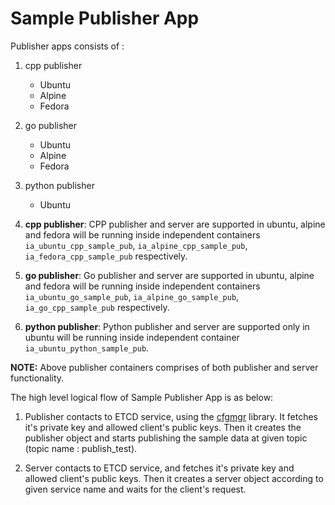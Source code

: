 # Sample Publisher App

Publisher apps consists of :
1. cpp publisher
   - Ubuntu
   - Alpine
   - Fedora
2. go publisher 
   - Ubuntu
   - Alpine
   - Fedora
3. python publisher
   - Ubuntu

1. **cpp publisher**: 
CPP publisher and server are supported in ubuntu, alpine and fedora will be running inside independent containers `ia_ubuntu_cpp_sample_pub`, `ia_alpine_cpp_sample_pub`, `ia_fedora_cpp_sample_pub` respectively.

2. **go publisher**: 
Go publisher and server are supported in ubuntu, alpine and fedora will be running inside independent containers `ia_ubuntu_go_sample_pub`, `ia_alpine_go_sample_pub`, `ia_go_cpp_sample_pub` respectively.

3. **python publisher**: 
Python publisher and server are supported only in ubuntu will be running inside independent container `ia_ubuntu_python_sample_pub`.

**NOTE:** Above publisher containers comprises of both publisher and server functionality.

The high level logical flow of Sample Publisher App is as below:

   1. Publisher contacts to ETCD service, using the [cfgmgr](https://github.com/open-edge-insights/eii-core/blob/master/common/libs/ConfigMgr/src/cfgmgr.c)
      library. It fetches it's private key and allowed client's public keys. Then it creates
      the publisher object and starts publishing the sample data at given topic
      (topic name : publish_test).

   2. Server contacts to ETCD service, and fetches it's private key and allowed client's public keys.
      Then it creates a server object according to given service name and waits for the client's request.
